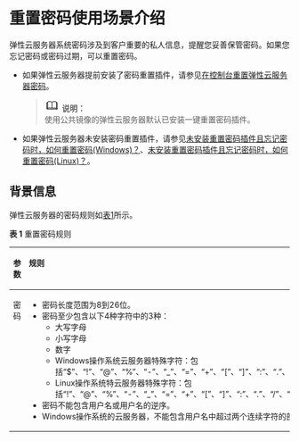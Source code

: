 # 重置密码使用场景介绍<a name="ZH-CN_TOPIC_0035643949"></a>

弹性云服务器系统密码涉及到客户重要的私人信息，提醒您妥善保管密码。如果您忘记密码或密码过期，可以重置密码。

-   如果弹性云服务器提前安装了密码重置插件，请参见[在控制台重置弹性云服务器密码](在控制台重置弹性云服务器密码.md)。

    >![](public_sys-resources/icon-note.gif) **说明：**   
    >使用公共镜像的弹性云服务器默认已安装一键重置密码插件。  

-   如果弹性云服务器未安装密码重置插件，请参见[未安装重置密码插件且忘记密码时，如何重置密码\(Windows\)？](https://support.huaweicloud.com/ecs_faq/zh-cn_topic_0179487873.html)、[未安装重置密码插件且忘记密码时，如何重置密码\(Linux\)？](https://support.huaweicloud.com/ecs_faq/zh-cn_topic_0179487874.html)。

## 背景信息<a name="section1655373011248"></a>

弹性云服务器的密码规则如[表1](#zh-cn_topic_0021426802_table4381109318958)所示。

**表 1**  重置密码规则

<a name="zh-cn_topic_0021426802_table4381109318958"></a>
<table><thead align="left"><tr id="zh-cn_topic_0067909751_zh-cn_topic_0021426802_row925712618958"><th class="cellrowborder" valign="top" width="18%" id="mcps1.2.4.1.1"><p id="zh-cn_topic_0067909751_zh-cn_topic_0021426802_p1162970218958"><a name="zh-cn_topic_0067909751_zh-cn_topic_0021426802_p1162970218958"></a><a name="zh-cn_topic_0067909751_zh-cn_topic_0021426802_p1162970218958"></a>参数</p>
</th>
<th class="cellrowborder" valign="top" width="65%" id="mcps1.2.4.1.2"><p id="zh-cn_topic_0067909751_zh-cn_topic_0021426802_p248177818958"><a name="zh-cn_topic_0067909751_zh-cn_topic_0021426802_p248177818958"></a><a name="zh-cn_topic_0067909751_zh-cn_topic_0021426802_p248177818958"></a>规则</p>
</th>
<th class="cellrowborder" valign="top" width="17%" id="mcps1.2.4.1.3"><p id="zh-cn_topic_0067909751_zh-cn_topic_0021426802_p6680635518958"><a name="zh-cn_topic_0067909751_zh-cn_topic_0021426802_p6680635518958"></a><a name="zh-cn_topic_0067909751_zh-cn_topic_0021426802_p6680635518958"></a>样例</p>
</th>
</tr>
</thead>
<tbody><tr id="zh-cn_topic_0067909751_zh-cn_topic_0021426802_row4260571318958"><td class="cellrowborder" valign="top" width="18%" headers="mcps1.2.4.1.1 "><p id="zh-cn_topic_0067909751_zh-cn_topic_0021426802_p2851073918958"><a name="zh-cn_topic_0067909751_zh-cn_topic_0021426802_p2851073918958"></a><a name="zh-cn_topic_0067909751_zh-cn_topic_0021426802_p2851073918958"></a>密码</p>
</td>
<td class="cellrowborder" valign="top" width="65%" headers="mcps1.2.4.1.2 "><a name="zh-cn_topic_0067909751_zh-cn_topic_0021426802_ul5961106018958"></a><a name="zh-cn_topic_0067909751_zh-cn_topic_0021426802_ul5961106018958"></a><ul id="zh-cn_topic_0067909751_zh-cn_topic_0021426802_ul5961106018958"><li>密码长度范围为8到26位。</li><li>密码至少包含以下4种字符中的3种：<a name="zh-cn_topic_0067909751_zh-cn_topic_0021426802_ul24583583181022"></a><a name="zh-cn_topic_0067909751_zh-cn_topic_0021426802_ul24583583181022"></a><ul id="zh-cn_topic_0067909751_zh-cn_topic_0021426802_ul24583583181022"><li>大写字母</li><li>小写字母</li><li>数字</li><li>Windows操作系统云服务器特殊字符：包括<span class="parmvalue" id="zh-cn_topic_0067909751_parmvalue82532885311"><a name="zh-cn_topic_0067909751_parmvalue82532885311"></a><a name="zh-cn_topic_0067909751_parmvalue82532885311"></a>“$”</span>、<span class="parmvalue" id="zh-cn_topic_0067909751_parmvalue172652895318"><a name="zh-cn_topic_0067909751_parmvalue172652895318"></a><a name="zh-cn_topic_0067909751_parmvalue172652895318"></a>“!”</span>、<span class="parmvalue" id="zh-cn_topic_0067909751_parmvalue12662865312"><a name="zh-cn_topic_0067909751_parmvalue12662865312"></a><a name="zh-cn_topic_0067909751_parmvalue12662865312"></a>“@”</span>、<span class="parmvalue" id="zh-cn_topic_0067909751_parmvalue15263281530"><a name="zh-cn_topic_0067909751_parmvalue15263281530"></a><a name="zh-cn_topic_0067909751_parmvalue15263281530"></a>“%”</span>、<span class="parmvalue" id="zh-cn_topic_0067909751_parmvalue7269283538"><a name="zh-cn_topic_0067909751_parmvalue7269283538"></a><a name="zh-cn_topic_0067909751_parmvalue7269283538"></a>“-”</span>、<span class="parmvalue" id="zh-cn_topic_0067909751_parmvalue426628125315"><a name="zh-cn_topic_0067909751_parmvalue426628125315"></a><a name="zh-cn_topic_0067909751_parmvalue426628125315"></a>“_”</span>、<span class="parmvalue" id="zh-cn_topic_0067909751_parmvalue226102815533"><a name="zh-cn_topic_0067909751_parmvalue226102815533"></a><a name="zh-cn_topic_0067909751_parmvalue226102815533"></a>“=”</span>、<span class="parmvalue" id="zh-cn_topic_0067909751_parmvalue52662825314"><a name="zh-cn_topic_0067909751_parmvalue52662825314"></a><a name="zh-cn_topic_0067909751_parmvalue52662825314"></a>“+”</span>、<span class="parmvalue" id="zh-cn_topic_0067909751_parmvalue172618286538"><a name="zh-cn_topic_0067909751_parmvalue172618286538"></a><a name="zh-cn_topic_0067909751_parmvalue172618286538"></a>“[”</span>、<span class="parmvalue" id="zh-cn_topic_0067909751_zh-cn_topic_0021426802_parmvalue60359257144629"><a name="zh-cn_topic_0067909751_zh-cn_topic_0021426802_parmvalue60359257144629"></a><a name="zh-cn_topic_0067909751_zh-cn_topic_0021426802_parmvalue60359257144629"></a>“]”</span>、<span class="parmvalue" id="zh-cn_topic_0067909751_zh-cn_topic_0021426802_parmvalue60561486144642"><a name="zh-cn_topic_0067909751_zh-cn_topic_0021426802_parmvalue60561486144642"></a><a name="zh-cn_topic_0067909751_zh-cn_topic_0021426802_parmvalue60561486144642"></a>“:”</span>、<span class="parmvalue" id="zh-cn_topic_0067909751_zh-cn_topic_0021426802_parmvalue9333307144657"><a name="zh-cn_topic_0067909751_zh-cn_topic_0021426802_parmvalue9333307144657"></a><a name="zh-cn_topic_0067909751_zh-cn_topic_0021426802_parmvalue9333307144657"></a>“.”</span>、<span class="parmvalue" id="zh-cn_topic_0067909751_zh-cn_topic_0021426802_parmvalue6070704514474"><a name="zh-cn_topic_0067909751_zh-cn_topic_0021426802_parmvalue6070704514474"></a><a name="zh-cn_topic_0067909751_zh-cn_topic_0021426802_parmvalue6070704514474"></a>“/”</span>、<span class="parmvalue" id="zh-cn_topic_0067909751_parmvalue19441647111215"><a name="zh-cn_topic_0067909751_parmvalue19441647111215"></a><a name="zh-cn_topic_0067909751_parmvalue19441647111215"></a>“,”</span>和<span class="parmvalue" id="zh-cn_topic_0067909751_zh-cn_topic_0021426802_parmvalue12765627144711"><a name="zh-cn_topic_0067909751_zh-cn_topic_0021426802_parmvalue12765627144711"></a><a name="zh-cn_topic_0067909751_zh-cn_topic_0021426802_parmvalue12765627144711"></a>“?”</span></li><li>Linux操作系统特云服务器特殊字符：包括<span class="parmvalue" id="zh-cn_topic_0067909751_parmvalue2087442019399"><a name="zh-cn_topic_0067909751_parmvalue2087442019399"></a><a name="zh-cn_topic_0067909751_parmvalue2087442019399"></a>“!”</span>、<span class="parmvalue" id="zh-cn_topic_0067909751_parmvalue587413204392"><a name="zh-cn_topic_0067909751_parmvalue587413204392"></a><a name="zh-cn_topic_0067909751_parmvalue587413204392"></a>“@”</span>、<span class="parmvalue" id="zh-cn_topic_0067909751_parmvalue1687452023910"><a name="zh-cn_topic_0067909751_parmvalue1687452023910"></a><a name="zh-cn_topic_0067909751_parmvalue1687452023910"></a>“%”</span>、<span class="parmvalue" id="zh-cn_topic_0067909751_parmvalue1887513207391"><a name="zh-cn_topic_0067909751_parmvalue1887513207391"></a><a name="zh-cn_topic_0067909751_parmvalue1887513207391"></a>“-”</span>、<span class="parmvalue" id="zh-cn_topic_0067909751_parmvalue787582043918"><a name="zh-cn_topic_0067909751_parmvalue787582043918"></a><a name="zh-cn_topic_0067909751_parmvalue787582043918"></a>“_”</span>、<span class="parmvalue" id="zh-cn_topic_0067909751_parmvalue1387515204397"><a name="zh-cn_topic_0067909751_parmvalue1387515204397"></a><a name="zh-cn_topic_0067909751_parmvalue1387515204397"></a>“=”</span>、<span class="parmvalue" id="zh-cn_topic_0067909751_parmvalue8875162015399"><a name="zh-cn_topic_0067909751_parmvalue8875162015399"></a><a name="zh-cn_topic_0067909751_parmvalue8875162015399"></a>“+”</span>、<span class="parmvalue" id="zh-cn_topic_0067909751_parmvalue387518203396"><a name="zh-cn_topic_0067909751_parmvalue387518203396"></a><a name="zh-cn_topic_0067909751_parmvalue387518203396"></a>“[”</span>、<span class="parmvalue" id="zh-cn_topic_0067909751_parmvalue2087592073917"><a name="zh-cn_topic_0067909751_parmvalue2087592073917"></a><a name="zh-cn_topic_0067909751_parmvalue2087592073917"></a>“]”</span>、<span class="parmvalue" id="zh-cn_topic_0067909751_parmvalue13875102053917"><a name="zh-cn_topic_0067909751_parmvalue13875102053917"></a><a name="zh-cn_topic_0067909751_parmvalue13875102053917"></a>“:”</span>、<span class="parmvalue" id="zh-cn_topic_0067909751_parmvalue13875152013397"><a name="zh-cn_topic_0067909751_parmvalue13875152013397"></a><a name="zh-cn_topic_0067909751_parmvalue13875152013397"></a>“.”</span>、<span class="parmvalue" id="zh-cn_topic_0067909751_parmvalue13875202013919"><a name="zh-cn_topic_0067909751_parmvalue13875202013919"></a><a name="zh-cn_topic_0067909751_parmvalue13875202013919"></a>“/”</span>、<span class="parmvalue" id="zh-cn_topic_0067909751_parmvalue5875102093915"><a name="zh-cn_topic_0067909751_parmvalue5875102093915"></a><a name="zh-cn_topic_0067909751_parmvalue5875102093915"></a>“^”</span>、<span class="parmvalue" id="zh-cn_topic_0067909751_parmvalue20875132012393"><a name="zh-cn_topic_0067909751_parmvalue20875132012393"></a><a name="zh-cn_topic_0067909751_parmvalue20875132012393"></a>“,”</span>、<span class="parmvalue" id="zh-cn_topic_0067909751_parmvalue88762020113912"><a name="zh-cn_topic_0067909751_parmvalue88762020113912"></a><a name="zh-cn_topic_0067909751_parmvalue88762020113912"></a>“{”</span>、<span class="parmvalue" id="zh-cn_topic_0067909751_parmvalue128761420163911"><a name="zh-cn_topic_0067909751_parmvalue128761420163911"></a><a name="zh-cn_topic_0067909751_parmvalue128761420163911"></a>“}”</span>和<span class="parmvalue" id="zh-cn_topic_0067909751_parmvalue178764203393"><a name="zh-cn_topic_0067909751_parmvalue178764203393"></a><a name="zh-cn_topic_0067909751_parmvalue178764203393"></a>“?”</span></li></ul>
</li><li>密码不能包含用户名或用户名的逆序。</li><li>Windows操作系统的云服务器，不能包含用户名中超过两个连续字符的部分。</li></ul>
</td>
<td class="cellrowborder" valign="top" width="17%" headers="mcps1.2.4.1.3 "><p id="zh-cn_topic_0067909751_zh-cn_topic_0021426802_p6481855218958"><a name="zh-cn_topic_0067909751_zh-cn_topic_0021426802_p6481855218958"></a><a name="zh-cn_topic_0067909751_zh-cn_topic_0021426802_p6481855218958"></a>Test12!@</p>
</td>
</tr>
</tbody>
</table>

